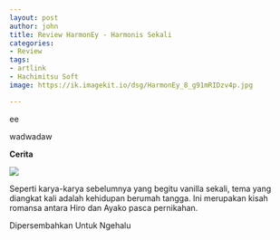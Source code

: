```yaml
---
layout: post
author: john
title: Review HarmonEy - Harmonis Sekali
categories:
- Review
tags:
- artlink
- Hachimitsu Soft
image: https://ik.imagekit.io/dsg/HarmonEy_8_g91mRIDzv4p.jpg

---
```

ee

wadwadaw

**Cerita**

![](https://ik.imagekit.io/dsg/HarmonEy_2_IQ22Yg2Qu.jpg)

Seperti karya-karya sebelumnya yang begitu vanilla sekali, tema yang diangkat kali adalah kehidupan berumah tangga. Ini merupakan kisah romansa antara Hiro dan Ayako pasca pernikahan.

Dipersembahkan Untuk Ngehalu